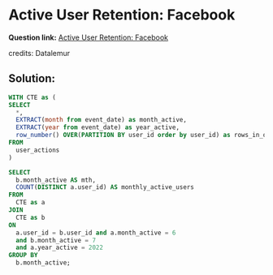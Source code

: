 # Active User Retention: Facebook

**Question link:** [Active User Retention: Facebook](https://datalemur.com/questions/user-retention)

credits: Datalemur

## Solution:
```sql
WITH CTE as (
SELECT
  *,
  EXTRACT(month from event_date) as month_active,
  EXTRACT(year from event_date) as year_active,
  row_number() OVER(PARTITION BY user_id order by user_id) as rows_in_order
FROM
  user_actions
)

SELECT
  b.month_active AS mth,
  COUNT(DISTINCT a.user_id) AS monthly_active_users
FROM
  CTE as a
JOIN
  CTE as b 
ON
  a.user_id = b.user_id and a.month_active = 6 
  and b.month_active = 7 
  and a.year_active = 2022
GROUP BY
  b.month_active;
```